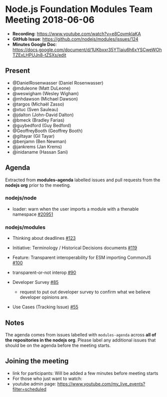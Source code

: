# Node.js Foundation Modules Team Meeting 2018-06-06

* **Recording**: https://www.youtube.com/watch?v=e8CovmklaKA
* **GitHub Issue**:  https://github.com/nodejs/modules/issues/124
* **Minutes Google Doc**: https://docs.google.com/document/d/1UKbxxr35YTlaiu6h6xYSCweWOhTZExLHPUJn8-tZSXs/edit

## Present

- @DanielRosenwasser (Daniel Rosenwasser)
- @mduleone (Matt DuLeone)
- @weswigham (Wesley Wigham)
- @mhdawson (Michael Dawson)
- @targos (Michaël Zasso)
- @xtuc (Sven Sauleau)
- @jdalton (John-David Dalton)
- @bmeck (Bradley Farias)
- @guybedford (Guy Bedford)
- @GeoffreyBooth (Geoffrey Booth)
- @giltayar (Gil Tayar)
- @benjamn (Ben Newman)
- @jankrems (Jan Krems)
- @inidaname (Hassan Sani) 

## Agenda

Extracted from **modules-agenda** labelled issues and pull requests from the **nodejs org** prior to the meeting.

### nodejs/node

* loader: warn when the user imports a module with a thenable namespace [#20951](https://github.com/nodejs/node/pull/20951)

### nodejs/modules

* Thinking about deadlines [#123](https://github.com/nodejs/modules/issues/123)
* Initiative: Terminology / Historical Decisions documents [#119](https://github.com/nodejs/modules/issues/119)
* Feature: Transparent interoperability for ESM importing CommonJS [#100](https://github.com/nodejs/modules/issues/100)
* transparent-or-not interop [#90](https://github.com/nodejs/modules/issues/90)

* Developer Survey [#85](https://github.com/nodejs/modules/issues/85)
  * request to put out developer survey to confirm what we believe developer
  opinions are.
* Use Cases (Tracking Issue) [#55](https://github.com/nodejs/modules/issues/55)

## Notes

The agenda comes from issues labelled with `modules-agenda` across **all of the repositories in the nodejs org**. Please label any additional issues that should be on the agenda before the meeting starts.

## Joining the meeting

* link for participants: Will be added a few minutes before meeting starts
* For those who just want to watch:
* youtube admin page: https://www.youtube.com/my_live_events?filter=scheduled

